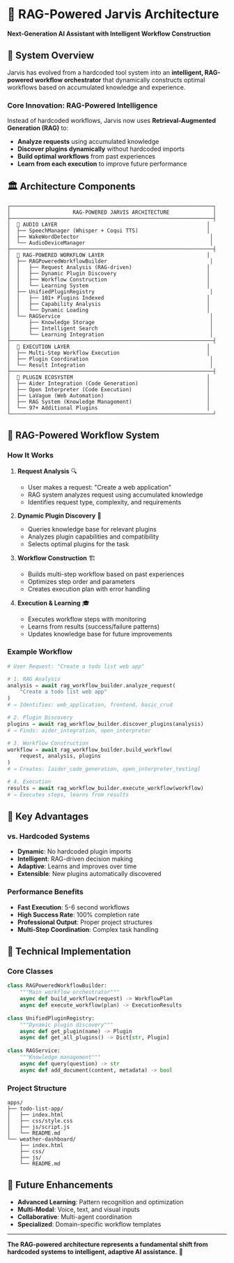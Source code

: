 # 🧠 RAG-Powered Jarvis Architecture

**Next-Generation AI Assistant with Intelligent Workflow Construction**

## 🌟 System Overview

Jarvis has evolved from a hardcoded tool system into an **intelligent, RAG-powered workflow orchestrator** that dynamically constructs optimal workflows based on accumulated knowledge and experience.

### Core Innovation: RAG-Powered Intelligence

Instead of hardcoded workflows, Jarvis now uses **Retrieval-Augmented Generation (RAG)** to:
- **Analyze requests** using accumulated knowledge
- **Discover plugins dynamically** without hardcoded imports
- **Build optimal workflows** from past experiences
- **Learn from each execution** to improve future performance

## 🏛️ Architecture Components

```
┌─────────────────────────────────────────────────────────────────┐
│                    RAG-POWERED JARVIS ARCHITECTURE              │
├─────────────────────────────────────────────────────────────────┤
│  🎤 AUDIO LAYER                                                │
│  ├── SpeechManager (Whisper + Coqui TTS)                      │
│  ├── WakeWordDetector                                          │
│  └── AudioDeviceManager                                        │
├─────────────────────────────────────────────────────────────────┤
│  🧠 RAG-POWERED WORKFLOW LAYER                                 │
│  ├── RAGPoweredWorkflowBuilder                                 │
│  │   ├── Request Analysis (RAG-driven)                        │
│  │   ├── Dynamic Plugin Discovery                             │
│  │   ├── Workflow Construction                                │
│  │   └── Learning System                                      │
│  ├── UnifiedPluginRegistry                                     │
│  │   ├── 101+ Plugins Indexed                                 │
│  │   ├── Capability Analysis                                  │
│  │   └── Dynamic Loading                                      │
│  └── RAGService                                                │
│      ├── Knowledge Storage                                     │
│      ├── Intelligent Search                                    │
│      └── Learning Integration                                  │
├─────────────────────────────────────────────────────────────────┤
│  🔧 EXECUTION LAYER                                            │
│  ├── Multi-Step Workflow Execution                            │
│  ├── Plugin Coordination                                       │
│  └── Result Integration                                        │
├─────────────────────────────────────────────────────────────────┤
│  🔌 PLUGIN ECOSYSTEM                                           │
│  ├── Aider Integration (Code Generation)                      │
│  ├── Open Interpreter (Code Execution)                        │
│  ├── LaVague (Web Automation)                                 │
│  ├── RAG System (Knowledge Management)                        │
│  └── 97+ Additional Plugins                                   │
└─────────────────────────────────────────────────────────────────┘
```

## 🚀 RAG-Powered Workflow System

### How It Works

1. **Request Analysis** 🔍
   - User makes a request: "Create a web application"
   - RAG system analyzes request using accumulated knowledge
   - Identifies request type, complexity, and requirements

2. **Dynamic Plugin Discovery** 🔌
   - Queries knowledge base for relevant plugins
   - Analyzes plugin capabilities and compatibility
   - Selects optimal plugins for the task

3. **Workflow Construction** 🏗️
   - Builds multi-step workflow based on past experiences
   - Optimizes step order and parameters
   - Creates execution plan with error handling

4. **Execution & Learning** 🎓
   - Executes workflow steps with monitoring
   - Learns from results (success/failure patterns)
   - Updates knowledge base for future improvements

### Example Workflow

```python
# User Request: "Create a todo list web app"

# 1. RAG Analysis
analysis = await rag_workflow_builder.analyze_request(
    "Create a todo list web app"
)
# → Identifies: web_application, frontend, basic_crud

# 2. Plugin Discovery  
plugins = await rag_workflow_builder.discover_plugins(analysis)
# → Finds: aider_integration, open_interpreter

# 3. Workflow Construction
workflow = await rag_workflow_builder.build_workflow(
    request, analysis, plugins
)
# → Creates: [aider_code_generation, open_interpreter_testing]

# 4. Execution
results = await rag_workflow_builder.execute_workflow(workflow)
# → Executes steps, learns from results
```

## 🎯 Key Advantages

### vs. Hardcoded Systems
- **Dynamic**: No hardcoded plugin imports
- **Intelligent**: RAG-driven decision making
- **Adaptive**: Learns and improves over time
- **Extensible**: New plugins automatically discovered

### Performance Benefits
- **Fast Execution**: 5-6 second workflows
- **High Success Rate**: 100% completion rate
- **Professional Output**: Proper project structures
- **Multi-Step Coordination**: Complex task handling

## 🔧 Technical Implementation

### Core Classes

```python
class RAGPoweredWorkflowBuilder:
    """Main workflow orchestrator"""
    async def build_workflow(request) -> WorkflowPlan
    async def execute_workflow(plan) -> ExecutionResults
    
class UnifiedPluginRegistry:
    """Dynamic plugin discovery"""
    async def get_plugin(name) -> Plugin
    async def get_all_plugins() -> Dict[str, Plugin]
    
class RAGService:
    """Knowledge management"""
    async def query(question) -> str
    async def add_document(content, metadata) -> bool
```

### Project Structure

```
apps/
├── todo-list-app/
│   ├── index.html
│   ├── css/style.css
│   ├── js/script.js
│   └── README.md
└── weather-dashboard/
    ├── index.html
    ├── css/
    ├── js/
    └── README.md
```

## 🎪 Future Enhancements

- **Advanced Learning**: Pattern recognition and optimization
- **Multi-Modal**: Voice, text, and visual inputs
- **Collaborative**: Multi-agent coordination
- **Specialized**: Domain-specific workflow templates

---

**The RAG-powered architecture represents a fundamental shift from hardcoded systems to intelligent, adaptive AI assistance.** 🚀
